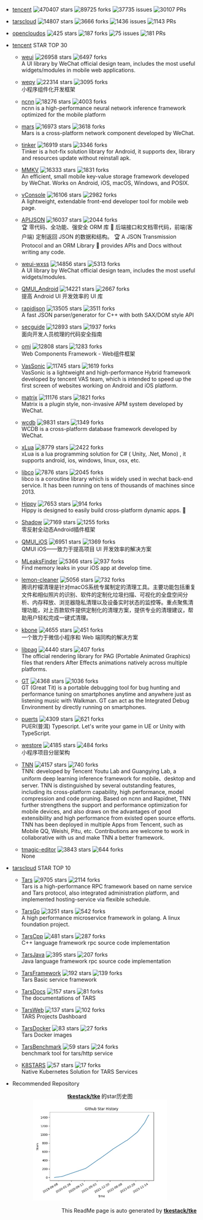 
+ [tencent](https://github.com/tencent)
![470407 stars](https://img.shields.io/badge/Stars-470407-green)
![89725 forks](https://img.shields.io/badge/Forks-89725-green)
![37735 issues](https://img.shields.io/badge/Issues-37735-green)
![30107 PRs](https://img.shields.io/badge/PRs-30107-green)

+ [tarscloud](https://github.com/tarscloud)
![14807 stars](https://img.shields.io/badge/Stars-14807-green)
![3666 forks](https://img.shields.io/badge/Forks-3666-green)
![1436 issues](https://img.shields.io/badge/Issues-1436-green)
![1143 PRs](https://img.shields.io/badge/PRs-1143-green)

+ [opencloudos](https://github.com/opencloudos)
![425 stars](https://img.shields.io/badge/Stars-425-green)
![187 forks](https://img.shields.io/badge/Forks-187-green)
![75 issues](https://img.shields.io/badge/Issues-75-green)
![181 PRs](https://img.shields.io/badge/PRs-181-green)



+ [tencent](https://github.com/tencent) STAR TOP 30
    
    + [weui](https://github.com/tencent/weui) 
    ![26958 stars](https://img.shields.io/badge/Stars-26958-green)
    ![6497 forks](https://img.shields.io/badge/Forks-6497-green)  
    A UI library by WeChat official design team, includes the most useful widgets/modules in mobile web applications.
    
    + [wepy](https://github.com/tencent/wepy) 
    ![22314 stars](https://img.shields.io/badge/Stars-22314-green)
    ![3095 forks](https://img.shields.io/badge/Forks-3095-green)  
    小程序组件化开发框架
    
    + [ncnn](https://github.com/tencent/ncnn) 
    ![18276 stars](https://img.shields.io/badge/Stars-18276-green)
    ![4003 forks](https://img.shields.io/badge/Forks-4003-green)  
    ncnn is a high-performance neural network inference framework optimized for the mobile platform
    
    + [mars](https://github.com/tencent/mars) 
    ![16973 stars](https://img.shields.io/badge/Stars-16973-green)
    ![3618 forks](https://img.shields.io/badge/Forks-3618-green)  
    Mars is a cross-platform network component  developed by WeChat.
    
    + [tinker](https://github.com/tencent/tinker) 
    ![16919 stars](https://img.shields.io/badge/Stars-16919-green)
    ![3346 forks](https://img.shields.io/badge/Forks-3346-green)  
    Tinker is a hot-fix solution library for Android, it supports dex, library and resources update without reinstall apk.
    
    + [MMKV](https://github.com/tencent/MMKV) 
    ![16333 stars](https://img.shields.io/badge/Stars-16333-green)
    ![1831 forks](https://img.shields.io/badge/Forks-1831-green)  
    An efficient, small mobile key-value storage framework developed by WeChat. Works on Android, iOS, macOS, Windows, and POSIX.
    
    + [vConsole](https://github.com/tencent/vConsole) 
    ![16106 stars](https://img.shields.io/badge/Stars-16106-green)
    ![2982 forks](https://img.shields.io/badge/Forks-2982-green)  
    A lightweight, extendable front-end developer tool for mobile web page.
    
    + [APIJSON](https://github.com/tencent/APIJSON) 
    ![16037 stars](https://img.shields.io/badge/Stars-16037-green)
    ![2044 forks](https://img.shields.io/badge/Forks-2044-green)  
    🏆 零代码、全功能、强安全 ORM 库 🚀 后端接口和文档零代码，前端(客户端) 定制返回 JSON 的数据和结构。 🏆 A JSON Transmission Protocol and an ORM Library 🚀  provides APIs and Docs without writing any code.
    
    + [weui-wxss](https://github.com/tencent/weui-wxss) 
    ![14856 stars](https://img.shields.io/badge/Stars-14856-green)
    ![5313 forks](https://img.shields.io/badge/Forks-5313-green)  
    A UI library by WeChat official design team, includes the most useful widgets/modules.
    
    + [QMUI_Android](https://github.com/tencent/QMUI_Android) 
    ![14221 stars](https://img.shields.io/badge/Stars-14221-green)
    ![2667 forks](https://img.shields.io/badge/Forks-2667-green)  
    提高 Android UI 开发效率的 UI 库
    
    + [rapidjson](https://github.com/tencent/rapidjson) 
    ![13505 stars](https://img.shields.io/badge/Stars-13505-green)
    ![3511 forks](https://img.shields.io/badge/Forks-3511-green)  
    A fast JSON parser/generator for C++ with both SAX/DOM style API
    
    + [secguide](https://github.com/tencent/secguide) 
    ![12893 stars](https://img.shields.io/badge/Stars-12893-green)
    ![1937 forks](https://img.shields.io/badge/Forks-1937-green)  
    面向开发人员梳理的代码安全指南
    
    + [omi](https://github.com/tencent/omi) 
    ![12808 stars](https://img.shields.io/badge/Stars-12808-green)
    ![1283 forks](https://img.shields.io/badge/Forks-1283-green)  
    Web Components Framework - Web组件框架
    
    + [VasSonic](https://github.com/tencent/VasSonic) 
    ![11745 stars](https://img.shields.io/badge/Stars-11745-green)
    ![1619 forks](https://img.shields.io/badge/Forks-1619-green)  
    VasSonic is a lightweight and high-performance Hybrid framework developed by tencent VAS team, which is intended to speed up the first screen of websites working on Android and iOS platform. 
    
    + [matrix](https://github.com/tencent/matrix) 
    ![11176 stars](https://img.shields.io/badge/Stars-11176-green)
    ![1821 forks](https://img.shields.io/badge/Forks-1821-green)  
    Matrix is a plugin style, non-invasive APM system developed by WeChat.
    
    + [wcdb](https://github.com/tencent/wcdb) 
    ![9831 stars](https://img.shields.io/badge/Stars-9831-green)
    ![1349 forks](https://img.shields.io/badge/Forks-1349-green)  
    WCDB is a cross-platform database framework developed by WeChat.
    
    + [xLua](https://github.com/tencent/xLua) 
    ![8779 stars](https://img.shields.io/badge/Stars-8779-green)
    ![2422 forks](https://img.shields.io/badge/Forks-2422-green)  
    xLua is a lua programming solution for  C# ( Unity, .Net, Mono) , it supports android, ios, windows, linux, osx, etc.
    
    + [libco](https://github.com/tencent/libco) 
    ![7876 stars](https://img.shields.io/badge/Stars-7876-green)
    ![2045 forks](https://img.shields.io/badge/Forks-2045-green)  
    libco is a coroutine library which is widely used in wechat  back-end service. It has been running on tens of thousands of machines since 2013.
    
    + [Hippy](https://github.com/tencent/Hippy) 
    ![7653 stars](https://img.shields.io/badge/Stars-7653-green)
    ![914 forks](https://img.shields.io/badge/Forks-914-green)  
    Hippy is designed to easily build cross-platform dynamic apps. 👏
    
    + [Shadow](https://github.com/tencent/Shadow) 
    ![7169 stars](https://img.shields.io/badge/Stars-7169-green)
    ![1255 forks](https://img.shields.io/badge/Forks-1255-green)  
    零反射全动态Android插件框架
    
    + [QMUI_iOS](https://github.com/tencent/QMUI_iOS) 
    ![6951 stars](https://img.shields.io/badge/Stars-6951-green)
    ![1369 forks](https://img.shields.io/badge/Forks-1369-green)  
    QMUI iOS——致力于提高项目 UI 开发效率的解决方案
    
    + [MLeaksFinder](https://github.com/tencent/MLeaksFinder) 
    ![5366 stars](https://img.shields.io/badge/Stars-5366-green)
    ![937 forks](https://img.shields.io/badge/Forks-937-green)  
    Find memory leaks in your iOS app at develop time.
    
    + [lemon-cleaner](https://github.com/tencent/lemon-cleaner) 
    ![5056 stars](https://img.shields.io/badge/Stars-5056-green)
    ![732 forks](https://img.shields.io/badge/Forks-732-green)  
    腾讯柠檬清理是针对macOS系统专属制定的清理工具。主要功能包括重复文件和相似照片的识别、软件的定制化垃圾扫描、可视化的全盘空间分析、内存释放、浏览器隐私清理以及设备实时状态的监控等。重点聚焦清理功能，对上百款软件提供定制化的清理方案，提供专业的清理建议，帮助用户轻松完成一键式清理。
    
    + [kbone](https://github.com/tencent/kbone) 
    ![4655 stars](https://img.shields.io/badge/Stars-4655-green)
    ![451 forks](https://img.shields.io/badge/Forks-451-green)  
    一个致力于微信小程序和 Web 端同构的解决方案
    
    + [libpag](https://github.com/tencent/libpag) 
    ![4440 stars](https://img.shields.io/badge/Stars-4440-green)
    ![407 forks](https://img.shields.io/badge/Forks-407-green)  
    The official rendering library for PAG (Portable Animated Graphics) files that renders After Effects animations natively across multiple platforms.
    
    + [GT](https://github.com/tencent/GT) 
    ![4368 stars](https://img.shields.io/badge/Stars-4368-green)
    ![1036 forks](https://img.shields.io/badge/Forks-1036-green)  
    GT (Great Tit) is a portable debugging tool for bug hunting and performance tuning on smartphones anytime and anywhere just as listening music with Walkman. GT can act as the Integrated Debug Environment by directly running on smartphones.
    
    + [puerts](https://github.com/tencent/puerts) 
    ![4309 stars](https://img.shields.io/badge/Stars-4309-green)
    ![621 forks](https://img.shields.io/badge/Forks-621-green)  
    PUER(普洱) Typescript. Let's write your game in UE or Unity with TypeScript.
    
    + [westore](https://github.com/tencent/westore) 
    ![4185 stars](https://img.shields.io/badge/Stars-4185-green)
    ![484 forks](https://img.shields.io/badge/Forks-484-green)  
    小程序项目分层架构
    
    + [TNN](https://github.com/tencent/TNN) 
    ![4157 stars](https://img.shields.io/badge/Stars-4157-green)
    ![740 forks](https://img.shields.io/badge/Forks-740-green)  
    TNN: developed by Tencent Youtu Lab and Guangying Lab, a uniform deep learning inference framework for mobile、desktop and server. TNN is distinguished by several outstanding features, including its cross-platform capability, high performance, model compression and code pruning. Based on ncnn and Rapidnet, TNN further strengthens the support and performance optimization for mobile devices, and also draws on the advantages of good extensibility and high performance from existed open source efforts. TNN has been deployed in multiple Apps from Tencent, such as Mobile QQ, Weishi, Pitu, etc. Contributions are welcome to work in collaborative with us and make TNN a better framework. 
    
    + [tmagic-editor](https://github.com/tencent/tmagic-editor) 
    ![3843 stars](https://img.shields.io/badge/Stars-3843-green)
    ![644 forks](https://img.shields.io/badge/Forks-644-green)  
    None
    

+ [tarscloud](https://github.com/tarscloud) STAR TOP 10
    
    + [Tars](https://github.com/tarscloud/Tars) 
    ![9705 stars](https://img.shields.io/badge/Stars-9705-green)
    ![2114 forks](https://img.shields.io/badge/Forks-2114-green)  
    Tars is a high-performance RPC framework based on name service and Tars protocol, also integrated administration platform, and implemented hosting-service via flexible schedule.
    
    + [TarsGo](https://github.com/tarscloud/TarsGo) 
    ![3251 stars](https://img.shields.io/badge/Stars-3251-green)
    ![542 forks](https://img.shields.io/badge/Forks-542-green)  
    A  high performance microservice  framework  in golang. A linux foundation project.
    
    + [TarsCpp](https://github.com/tarscloud/TarsCpp) 
    ![481 stars](https://img.shields.io/badge/Stars-481-green)
    ![287 forks](https://img.shields.io/badge/Forks-287-green)  
    C++ language framework rpc source code implementation
    
    + [TarsJava](https://github.com/tarscloud/TarsJava) 
    ![395 stars](https://img.shields.io/badge/Stars-395-green)
    ![207 forks](https://img.shields.io/badge/Forks-207-green)  
    Java language framework rpc source code implementation
    
    + [TarsFramework](https://github.com/tarscloud/TarsFramework) 
    ![192 stars](https://img.shields.io/badge/Stars-192-green)
    ![139 forks](https://img.shields.io/badge/Forks-139-green)  
    Tars Basic service framework
    
    + [TarsDocs](https://github.com/tarscloud/TarsDocs) 
    ![157 stars](https://img.shields.io/badge/Stars-157-green)
    ![81 forks](https://img.shields.io/badge/Forks-81-green)  
    The documentations of TARS
    
    + [TarsWeb](https://github.com/tarscloud/TarsWeb) 
    ![137 stars](https://img.shields.io/badge/Stars-137-green)
    ![102 forks](https://img.shields.io/badge/Forks-102-green)  
    TARS Projects Dashboard
    
    + [TarsDocker](https://github.com/tarscloud/TarsDocker) 
    ![83 stars](https://img.shields.io/badge/Stars-83-green)
    ![27 forks](https://img.shields.io/badge/Forks-27-green)  
    Tars Docker  images
    
    + [TarsBenchmark](https://github.com/tarscloud/TarsBenchmark) 
    ![59 stars](https://img.shields.io/badge/Stars-59-green)
    ![24 forks](https://img.shields.io/badge/Forks-24-green)  
    benchmark tool for tars/http service
    
    + [K8STARS](https://github.com/tarscloud/K8STARS) 
    ![57 stars](https://img.shields.io/badge/Stars-57-green)
    ![17 forks](https://img.shields.io/badge/Forks-17-green)  
    Native Kubernetes  Solution for TARS Services
    


+ Recommended Repository  
<p align="center">
      <strong>
        <a href="https://github.com/tkestack/tke" target="_blank">tkestack/tke</a>
      </strong>  的star历史图
  <br>
  <img src="https://raw.githubusercontent.com/ButterAndButterfly/GithubTools/master/data/stars_history.jpg" width="350px"></img>    
</p>

<p align="right">
      This ReadMe page is auto generated by 
      <strong>
        <a href="https://github.com/tkestack/tke" target="_blank">tkestack/tke</a><br>
      </strong>   
</p>
